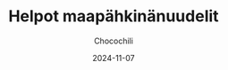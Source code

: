 ---
title: "Helpot maapähkinänuudelit"
image: "https://vegaanibotti.lauravuo.me/2024/11/2024-11-07_small.png"
date: 2024-11-07
receipt_url: "https://chocochili.net/2022/03/helpot-maapahkinanuudelit/"
author: "Chocochili"
---